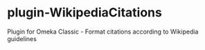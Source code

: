 # plugin-WikipediaCitations
Plugin for Omeka Classic - Format citations according to Wikipedia guidelines
